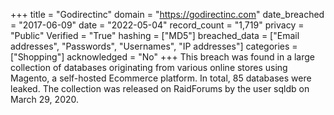 +++
title = "Godirectinc"
domain = "https://godirectinc.com"
date_breached = "2017-06-09"
date = "2022-05-04"
record_count = "1,719"
privacy = "Public"
Verified = "True"
hashing = ["MD5"]
breached_data = ["Email addresses", "Passwords", "Usernames", "IP addresses"]
categories = ["Shopping"]
acknowledged = "No"
+++
This breach was found in a large collection of databases originating from various online stores using Magento, a self-hosted Ecommerce platform. In total, 85 databases were leaked. The collection was released on RaidForums by the user sqldb on March 29, 2020.

